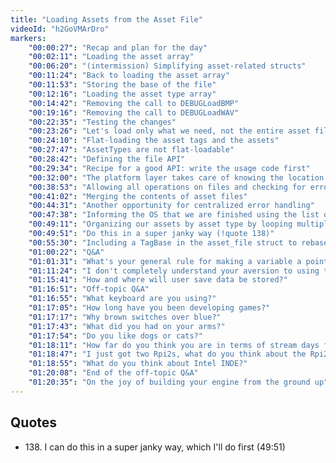 ```yaml
---
title: "Loading Assets from the Asset File"
videoId: "h2GoVMArDro"
markers:
    "00:00:27": "Recap and plan for the day"
    "00:02:11": "Loading the asset array"
    "00:06:20": "(intermission) Simplifying asset-related structs"
    "00:11:24": "Back to loading the asset array"
    "00:11:53": "Storing the base of the file"
    "00:12:16": "Loading the asset type array"
    "00:14:42": "Removing the call to DEBUGLoadBMP"
    "00:19:16": "Removing the call to DEBUGLoadWAV"
    "00:22:35": "Testing the changes"
    "00:23:26": "Let's load only what we need, not the entire asset file"
    "00:24:10": "Flat-loading the asset tags and the assets"
    "00:27:47": "AssetTypes are not flat-loadable"
    "00:28:42": "Defining the file API"
    "00:29:34": "Recipe for a good API: write the usage code first"
    "00:32:00": "The platform layer takes care of knowing the location of the asset files"
    "00:38:53": "Allowing all operations on files and checking for errors just once"
    "00:41:02": "Merging the contents of asset files"
    "00:44:31": "Another opportunity for centralized error handling"
    "00:47:38": "Informing the OS that we are finished using the list of hha files so that it can free any associated resource"
    "00:49:11": "Organizing our assets by asset type by looping multiple times over all files"
    "00:49:51": "Do this in a super janky way (!quote 138)"
    "00:55:30": "Including a TagBase in the asset_file struct to rebase its tags"
    "01:00:22": "Q&A"
    "01:01:31": "What's your general rule for making a variable a pointer versus not?"
    "01:11:24": "I don't completely understand your aversion to using the C standard library... is this just a hmh thing for teaching? Or do you just never use the standard library?"
    "01:15:41": "How and where will user save data be stored?"
    "01:16:51": "Off-topic Q&A"
    "01:16:55": "What keyboard are you using?"
    "01:17:05": "How long have you been developing games?"
    "01:17:17": "Why brown switches over blue?"
    "01:17:43": "What did you had on your arms?"
    "01:17:54": "Do you like dogs or cats?"
    "01:18:11": "How far do you think you are in terms of stream days from implementing game logic in terms of play vs platform?"
    "01:18:47": "I just got two Rpi2s, what do you think about the Rpi2 in general?"
    "01:18:55": "What do you think about Intel INDE?"
    "01:20:08": "End of the off-topic Q&A"
    "01:20:35": "On the joy of building your engine from the ground up"
---
```


## Quotes

* 138\. I can do this in a super janky way, which I'll do first (49:51)
